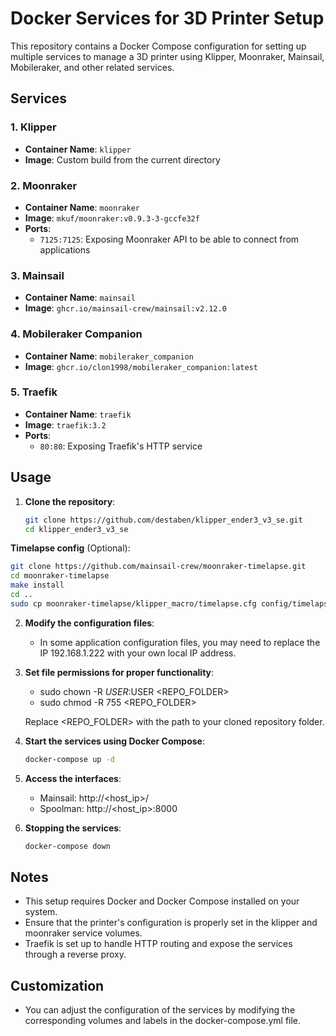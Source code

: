 # Docker Services for 3D Printer Setup

This repository contains a Docker Compose configuration for setting up multiple services to manage a 3D printer using Klipper, Moonraker, Mainsail, Mobileraker, and other related services.

## Services

### 1. Klipper
- **Container Name**: `klipper`
- **Image**: Custom build from the current directory

### 2. Moonraker
- **Container Name**: `moonraker`
- **Image**: `mkuf/moonraker:v0.9.3-3-gccfe32f`
- **Ports**:
  - `7125:7125`: Exposing Moonraker API to be able to connect from applications

### 3. Mainsail
- **Container Name**: `mainsail`
- **Image**: `ghcr.io/mainsail-crew/mainsail:v2.12.0`

### 4. Mobileraker Companion
- **Container Name**: `mobileraker_companion`
- **Image**: `ghcr.io/clon1998/mobileraker_companion:latest`

### 5. Traefik
- **Container Name**: `traefik`
- **Image**: `traefik:3.2`
- **Ports**:
  - `80:80`: Exposing Traefik's HTTP service

## Usage

1. **Clone the repository**:
   ```bash
   git clone https://github.com/destaben/klipper_ender3_v3_se.git
   cd klipper_ender3_v3_se
   ```

**Timelapse config** (Optional):
   ```bash
   git clone https://github.com/mainsail-crew/moonraker-timelapse.git
   cd moonraker-timelapse
   make install
   cd ..
   sudo cp moonraker-timelapse/klipper_macro/timelapse.cfg config/timelapse.cfg
   ```

2. **Modify the configuration files**:
   - In some application configuration files, you may need to replace the IP 192.168.1.222 with your own local IP address.

3. **Set file permissions for proper functionality**:
   - sudo chown -R $USER:$USER <REPO_FOLDER>
   - sudo chmod -R 755 <REPO_FOLDER>

    Replace <REPO_FOLDER> with the path to your cloned repository folder.

4. **Start the services using Docker Compose**:
   ```bash
   docker-compose up -d

5. **Access the interfaces**:
   - Mainsail: http://<host_ip>/
   - Spoolman: http://<host_ip>:8000

6. **Stopping the services**:
   ```bash
   docker-compose down

## Notes

- This setup requires Docker and Docker Compose installed on your system.
- Ensure that the printer's configuration is properly set in the klipper and moonraker service volumes.
- Traefik is set up to handle HTTP routing and expose the services through a reverse proxy.

## Customization

- You can adjust the configuration of the services by modifying the corresponding volumes and labels in the docker-compose.yml file.